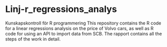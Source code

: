 # Linj-r_regressions_analys
Kunskapskontroll för R programmering
This repository contains the R code for a linear regressions analysis on the price of Volvo cars, as well as R code for using an API to import data from SCB. The rapport contains all the steps of the work in detail.
